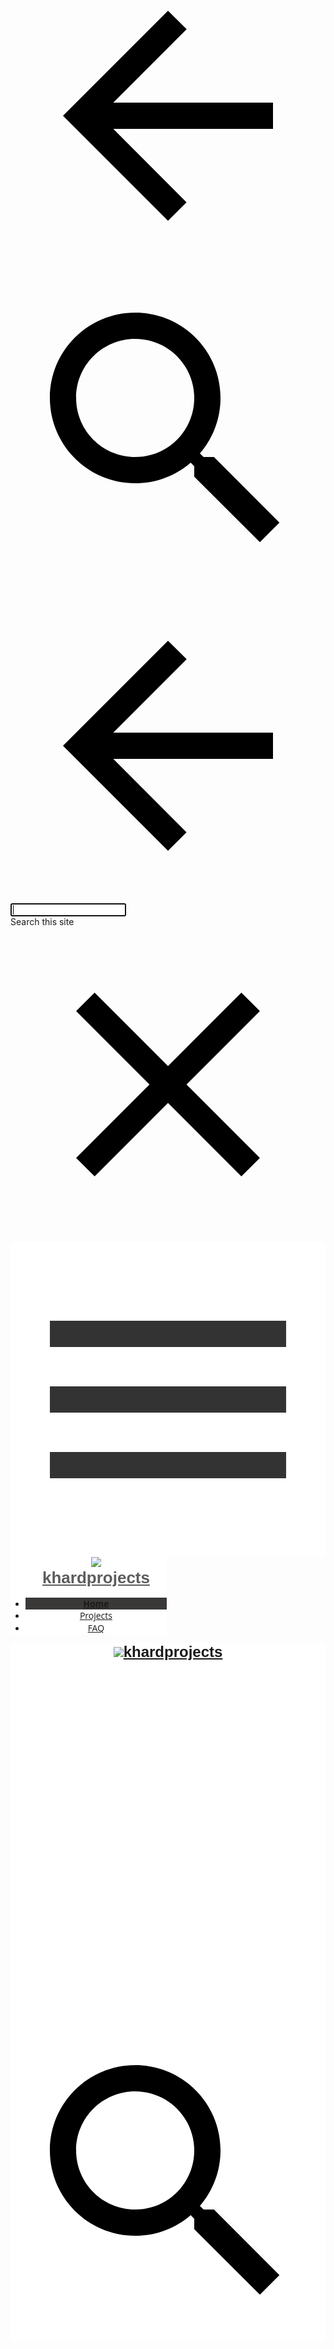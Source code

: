 <!DOCTYPE html><html lang="en-US" itemscope itemtype="http://schema.org/WebPage"><head><script type="text/javascript" nonce="aVb18R1xXsYvfxNhMKW+pQ">var DOCS_timing={}; DOCS_timing['sl']=new Date().getTime();</script><script nonce="aVb18R1xXsYvfxNhMKW+pQ">function _DumpException(e) {throw e;}</script><script nonce="aVb18R1xXsYvfxNhMKW+pQ">_docs_flag_initialData={"docs-sup":"","docs-eea":false,"docs-ecci":false,"docs-idfmp":false,"docs-esi":false,"ilcm":{"eui":"AHKXmL1s1ro9pW2nRjTGeb6kGsdZlogttwv37W6OJHhmk8sJu0hNNSE9M9O0gfi3VIJqUYFwCYwK","je":1,"sstu":1573148814087000,"si":"COOp-IHU2OUCFQUj7QodaIsAaA","gsc":null,"ei":[14101022,14101130,14100031,14100064,14101104,14101194,14100043,14101050,14100946,14100998,14101026,5704729,14101066,5706601,5704621,5706832,5707593,14101142,14100646,5700016,14101002,5703839,14100894,14101062,5708880,5705837,5707413,14101226,14100982,5708061,14101182,14100049,14101090,5706657,14101190,14101074,14100810,14100246,14101010,5706836,14100854,14101166,5708766,14101186,14101150,14100170],"crc":0,"cvi":[]},"docs-ccdil":false,"docs-eil":true,"docs-eoi":false,"info_params":{},"docs-jern":"view"}; _docs_flag_cek= null ;</script><meta charset="UTF-8"><meta name="viewport" content="width=device-width, initial-scale=1, maximum-scale=1.0, user-scalable=no"/><meta http-equiv="X-UA-Compatible" content="IE=edge"/><link rel="icon" href="https://ssl.gstatic.com/atari/images/favicon_2.ico"/><meta property="og:type" content="website"/><meta property="og:title" content="khardprojects"/><meta itemprop="url" property="og:url" content="https://sites.google.com/view/khardprojects/home"/><meta itemprop="thumbnailUrl" content="https://ssl.gstatic.com/atari/images/atari-logo.png"/><meta itemprop="image" content="https://ssl.gstatic.com/atari/images/atari-logo.png"/><link href="https://fonts.googleapis.com/css?family=Montserrat%3A400%2C700%7COpen%20Sans%3A400%2C400italic%2C700%2C700italic" rel="stylesheet" type="text/css"/><link href="https://fonts.googleapis.com/css?family=Google+Sans:400,500|Roboto:300,400,500,700|Source+Code+Pro:400,700" rel="stylesheet" type="text/css"><link rel="stylesheet" href="https://www.gstatic.com/_/atari/_/ss/k=atari.vw.zul_3j0N2_w.L.W.O/d=1/ct=zgms/rs=AGEqA5k_M4xkUlcZ5ZVMB4q5LyMyZ-Hf7Q"/><title itemprop="name">khardprojects</title><style jsname="ptDGoc" nonce="aVb18R1xXsYvfxNhMKW+pQ">.gk8rDe .zfr3Q{color: rgba(0,0,0,1);}.M63kCb{background-color: rgba(255,255,255,1);}.OUGEr{color: rgba(33,33,33,1);}.duRjpb .OUGEr{color: rgba(33,33,33,1);}.JYVBee .OUGEr{color: rgba(33,33,33,1);}.OmQG5e .OUGEr{color: rgba(33,33,33,1);}.iwQgFb{background-color: rgba(0,0,0,0.150000006);}.ySLm4c{font-family: "Open Sans", sans-serif;}.CbiMKe{background-color: rgba(48,48,51,1);}.qeLZfd .zfr3Q{color: rgba(33,33,33,1);}.qeLZfd .qnVSj{color: rgba(33,33,33,1);}.qeLZfd .dhtgD:hover{color: rgba(33,33,33,0.8500000238);}.qeLZfd .iwQgFb{background-color: rgba(0,0,0,0.150000006);}.qeLZfd .OUGEr{color: rgba(33,33,33,1);}.qeLZfd:before{background-color: rgba(225,223,219,1); display: block;}.lQAHbd .zfr3Q{color: rgba(225,223,219,1);}.lQAHbd .qnVSj{color: rgba(225,223,219,1);}.lQAHbd .duRjpb{color: rgba(187,183,175,1);}.lQAHbd .qLrapd{color: rgba(187,183,175,1);}.lQAHbd .JYVBee{color: rgba(187,183,175,1);}.lQAHbd .aHM7ed{color: rgba(187,183,175,1);}.lQAHbd .OmQG5e{color: rgba(187,183,175,1);}.lQAHbd .NHD4Gf{color: rgba(187,183,175,1);}.lQAHbd .dhtgD:hover{color: rgba(255,255,255,0.5);}.lQAHbd .iwQgFb{background-color: rgba(255,255,255,0.150000006);}.lQAHbd .OUGEr{color: rgba(225,223,219,1);}.lQAHbd .duRjpb .OUGEr{color: rgba(187,183,175,1);}.lQAHbd .JYVBee .OUGEr{color: rgba(187,183,175,1);}.lQAHbd .OmQG5e .OUGEr{color: rgba(187,183,175,1);}.lQAHbd .CbiMKe{background-color: rgba(255,255,255,1);}.lQAHbd:before{background-color: rgba(48,48,51,1); display: block;}.cJgDec .zfr3Q{color: rgba(225,223,219,1);}.cJgDec .zfr3Q .OUGEr{color: rgba(225,223,219,1);}.cJgDec .qnVSj{color: rgba(225,223,219,1);}.cJgDec .qLrapd{color: rgba(225,223,219,1);}.cJgDec .aHM7ed{color: rgba(225,223,219,1);}.cJgDec .NHD4Gf{color: rgba(225,223,219,1);}.cJgDec .IFuOkc:before{background-color: rgba(33,33,33,1); opacity: 0; display: block;}.O13XJf{height: 360px; padding-bottom: 60px; padding-top: 60px;}.O13XJf .IFuOkc{background-color: rgba(48,48,51,1); background-image: url(https://ssl.gstatic.com/atari/images/label-maker-header-cropped.jpg);}.nyKByd.O13XJf .IFuOkc:after{background-color: transparent; opacity: 0.3; display: block;}.O13XJf .IFuOkc:before{background-color: rgba(33,33,33,1); opacity: 0.5; display: block;}.O13XJf .zfr3Q{color: rgba(255,255,255,1);}.O13XJf .qnVSj{color: rgba(255,255,255,1);}.O13XJf .duRjpb{color: rgba(255,255,255,1);}.O13XJf .qLrapd{color: rgba(255,255,255,1);}.O13XJf .JYVBee{color: rgba(255,255,255,1);}.O13XJf .aHM7ed{color: rgba(255,255,255,1);}.O13XJf .OmQG5e{color: rgba(255,255,255,1);}.O13XJf .NHD4Gf{color: rgba(255,255,255,1);}.O13XJf .lkHyyc:before{border-color: rgba(255,255,255,1); border-radius: 20px; border-style: solid; border-width: 8px; display: block;}.tpmmCb .zfr3Q{color: rgba(48,48,51,1);}.tpmmCb .zfr3Q .OUGEr{color: rgba(48,48,51,1);}.tpmmCb .qnVSj{color: rgba(48,48,51,1);}.tpmmCb .qLrapd{color: rgba(48,48,51,1);}.tpmmCb .aHM7ed{color: rgba(48,48,51,1);}.tpmmCb .NHD4Gf{color: rgba(48,48,51,1);}.tpmmCb .IFuOkc:before{background-color: rgba(255,255,255,1); display: block;}.tpmmCb .lkHyyc:before{border-color: rgba(48,48,51,1); display: block;}.tpmmCb .Wew9ke{fill: rgba(48,48,51,1);}.dhtgD:hover{color: rgba(33,33,33,0.6999999881);}.dhtgD:active{color: rgba(33,33,33,0.6999999881);}.Hnbbrb{color: rgba(192,189,184,1); font-family: Montserrat, sans-serif; font-size: 17px; font-weight: 700; padding-bottom: 40px; padding-top: 16px;}.Zjiec{color: rgba(192,189,184,1); font-family: Montserrat, sans-serif; font-size: 26px; font-weight: 700; letter-spacing: 0px; line-height: 1.33; padding-bottom: 24px; padding-left: 48px; padding-right: 24px; padding-top: 13px;}.XMyrgf{margin-top: 0px; margin-left: 48px; margin-bottom: 24px; margin-right: 24px;}.TlfmSc{color: rgba(255,255,255,1); font-family: Montserrat, sans-serif; font-size: 24px; font-weight: 700; letter-spacing: 0px;}.Mz8gvb{color: rgba(255,255,255,1);}.zDUgLc{background-color: rgba(27,27,27,1);}.QTKDff.chg4Jd:focus{background-color: rgba(255,255,255,0.1199999973);}.YTv4We{color: rgba(192,189,184,1);}.YTv4We:hover:before{background-color: rgba(255,255,255,0.1199999973); display: block;}.YTv4We.chg4Jd:focus:before{border-color: rgba(255,255,255,0.3600000143); display: block;}.eWDljc{background-color: rgba(27,27,27,1);}.eWDljc .hDrhEe{padding-left: 8px;}.ZXW7w{color: rgba(189,189,189,1); opacity: 0.26;}.PsKE7e{color: rgba(189,189,189,1); font-family: "Open Sans", sans-serif; font-size: 14px; font-weight: 400;}.lhZOrc{background-color: rgba(58,57,56,1); color: rgba(225,223,219,1); font-weight: 700;}.hDrhEe:hover{color: rgba(255,255,255,1);}.M9vuGd{color: rgba(225,223,219,1); font-weight: 700;}.jgXgSe:hover{color: rgba(255,255,255,1);}.j10yRb:hover{color: rgba(255,255,255,1);}.j10yRb.chg4Jd:focus:before{border-color: rgba(255,255,255,0.3600000143); display: block;}.iWs3gf{color: rgba(189,189,189,1);}.wgxiMe{background-color: rgba(27,27,27,1);}.fOU46b .TlfmSc{color: rgba(255,255,255,1);}.fOU46b .KJll8d{background-color: rgba(255,255,255,1);}.fOU46b .Mz8gvb{color: rgba(255,255,255,1);}.fOU46b .Mz8gvb.chg4Jd:focus:before{border-color: rgba(255,255,255,1); display: block;}.fOU46b .qV4dIc{color: rgba(255,255,255,0.8700000048);}.fOU46b .jgXgSe:hover{color: rgba(255,255,255,1);}.fOU46b .M9vuGd{color: rgba(255,255,255,1);}.fOU46b .iWs3gf{color: rgba(255,255,255,0.8700000048);}.fOU46b .G8QRnc .Mz8gvb{color: rgba(0,0,0,0.8000000119);}.fOU46b .G8QRnc .Mz8gvb.chg4Jd:focus:before{border-color: rgba(0,0,0,0.8000000119); display: block;}.fOU46b .G8QRnc .ZXW7w{color: rgba(0,0,0,0.8000000119);}.fOU46b .G8QRnc .TlfmSc{color: rgba(0,0,0,0.8000000119);}.fOU46b .G8QRnc .KJll8d{background-color: rgba(0,0,0,0.8000000119);}.fOU46b .G8QRnc .qV4dIc{color: rgba(0,0,0,0.6399999857);}.fOU46b .G8QRnc .jgXgSe:hover{color: rgba(0,0,0,0.8199999928);}.fOU46b .G8QRnc .M9vuGd{color: rgba(0,0,0,0.8199999928);}.fOU46b .G8QRnc .iWs3gf{color: rgba(0,0,0,0.6399999857);}.fOU46b .aCIEDd .qV4dIc{color: rgba(33,33,33,1);}.fOU46b .aCIEDd .TlfmSc{color: rgba(33,33,33,1);}.fOU46b .aCIEDd .KJll8d{background-color: rgba(33,33,33,1);}.fOU46b .aCIEDd .ZXW7w{color: rgba(33,33,33,1);}.fOU46b .aCIEDd .jgXgSe:hover{color: rgba(33,33,33,1); opacity: 0.82;}.fOU46b .aCIEDd .Mz8gvb{color: rgba(33,33,33,1);}.fOU46b .aCIEDd .iWs3gf{color: rgba(33,33,33,1);}.fOU46b .a3ETed .qV4dIc{color: rgba(225,223,219,1);}.fOU46b .a3ETed .TlfmSc{color: rgba(225,223,219,1);}.fOU46b .a3ETed .KJll8d{background-color: rgba(225,223,219,1);}.fOU46b .a3ETed .ZXW7w{color: rgba(225,223,219,1);}.fOU46b .a3ETed .jgXgSe:hover{color: rgba(225,223,219,1); opacity: 0.82;}.fOU46b .a3ETed .Mz8gvb{color: rgba(225,223,219,1);}.fOU46b .a3ETed .iWs3gf{color: rgba(225,223,219,1);}@media only screen and (min-width: 1280px){.XeSM4.b2Iqye.fOU46b .LBrwzc .iWs3gf{color: rgba(255,255,255,0.8700000048);}}@media only screen and (min-width: 1280px){.KuNac.b2Iqye.fOU46b .iWs3gf{color: rgba(0,0,0,0.6399999857);}}.fOU46b .zDUgLc{opacity: 0;}.LBrwzc .ZXW7w{color: rgba(0,0,0,1);}.LBrwzc .KJll8d{background-color: rgba(0,0,0,1);}.GBy4H .ZXW7w{color: rgba(255,255,255,1);}.GBy4H .KJll8d{background-color: rgba(255,255,255,1);}.eBSUbc{background-color: rgba(27,27,27,1); color: rgba(255,255,255,0.6999999881);}.BFDQOb:hover{color: rgba(225,223,219,1);}.ImnMyf{background-color: rgba(255,255,255,1); color: rgba(33,33,33,1);}.Vs12Bd{background-color: rgba(225,223,219,1); color: rgba(33,33,33,1);}.S5d9Rd{background-color: rgba(48,48,51,1); color: rgba(225,223,219,1);}.zfr3Q{color: rgba(33,33,33,1); font-family: "Open Sans", sans-serif; font-size: 16px; font-weight: 400; line-height: 1.75; margin-top: 15px;}.qnVSj{color: rgba(33,33,33,1);}.duRjpb{color: rgba(33,33,33,1); font-family: Montserrat, sans-serif; font-size: 38px; font-weight: 700; letter-spacing: -1px; line-height: 1.44; margin-top: 25px;}.qLrapd{color: rgba(33,33,33,1);}.JYVBee{color: rgba(33,33,33,1); font-family: Montserrat, sans-serif; font-size: 26px; font-weight: 400; line-height: 1.56; margin-top: 10px;}.aHM7ed{color: rgba(33,33,33,1);}.OmQG5e{color: rgba(33,33,33,1); font-family: "Open Sans", sans-serif; font-size: 17px; font-weight: 700; line-height: 1.75; margin-top: 16px;}.NHD4Gf{color: rgba(33,33,33,1);}.LB7kq .duRjpb{font-size: 72px; font-weight: 700; letter-spacing: -0.6px; line-height: 1.11; margin-top: 35px;}.LB7kq .lkHyyc{padding-bottom: 44px; padding-left: 56px; padding-right: 56px; padding-top: 44px;}@media only screen and (min-width: 480px) and (max-width: 767px){.LB7kq .lkHyyc{padding-bottom: 30px; padding-top: 30px;}}@media only screen and (max-width: 479px){.LB7kq .lkHyyc{padding-bottom: 20px; padding-left: 10px; padding-right: 10px; padding-top: 20px;}}.LB7kq .JYVBee{font-size: 50px; font-weight: 400; letter-spacing: -1px; line-height: 1.11; margin-top: 20px;}@media only screen and (max-width: 479px){.LB7kq .duRjpb{font-size: 47px;}}@media only screen and (min-width: 480px) and (max-width: 767px){.LB7kq .duRjpb{font-size: 61px;}}@media only screen and (max-width: 479px){.LB7kq .JYVBee{font-size: 35px;}}@media only screen and (min-width: 480px) and (max-width: 767px){.LB7kq .JYVBee{font-size: 43px;}}.O13XJf{height: 360px; padding-bottom: 60px; padding-top: 60px;}@media only screen and (min-width: 480px) and (max-width: 767px){.O13XJf{height: 320px; padding-bottom: 60px; padding-top: 60px;}}@media only screen and (max-width: 479px){.O13XJf{height: 250px; padding-bottom: 55px; padding-top: 55px;}}.SBrW1{height: 540px;}@media only screen and (min-width: 480px) and (max-width: 767px){.SBrW1{height: 540px;}}@media only screen and (max-width: 479px){.SBrW1{height: 400px;}}.WVklg{height: 100vh;}.Wew9ke{fill: rgba(225,223,219,1);}.gk8rDe{height: 200px; padding-bottom: 46px; padding-top: 60px;}.gk8rDe .duRjpb{color: rgba(33,33,33,1); font-size: 54px;}.gk8rDe .qLrapd{color: rgba(33,33,33,1);}.gk8rDe .JYVBee{color: rgba(33,33,33,1); font-size: 36px; line-height: 1.35; margin-top: 10px;}.gk8rDe .aHM7ed{color: rgba(33,33,33,1);}.gk8rDe .OmQG5e{color: rgba(33,33,33,1);}.gk8rDe .NHD4Gf{color: rgba(33,33,33,1);}.gk8rDe .lkHyyc{padding-bottom: 0; padding-top: 0;}@media only screen and (max-width: 479px){.gk8rDe .duRjpb{font-size: 37px;}}@media only screen and (min-width: 480px) and (max-width: 767px){.gk8rDe .duRjpb{font-size: 46px;}}@media only screen and (max-width: 479px){.gk8rDe .JYVBee{font-size: 27px;}}@media only screen and (min-width: 480px) and (max-width: 767px){.gk8rDe .JYVBee{font-size: 32px;}}@media only screen and (min-width: 480px) and (max-width: 767px){.gk8rDe{padding-top: 45px;}}@media only screen and (max-width: 479px){.gk8rDe{padding-bottom: 0px; padding-top: 30px;}}.dhtgD{text-decoration: underline;}.JzO0Vc{background-color: rgba(27,27,27,1); width: 250px;}@media only screen and (min-width: 1280px){.JzO0Vc{border-color: rgba(0,0,0,0.150000006); border-right-style: solid; border-right-width: 1px; padding-top: 57px;}}.Zjiec{font-family: Montserrat, sans-serif; font-size: 26px; font-weight: 700; letter-spacing: 0px; line-height: 1.33; padding-bottom: 24px; padding-left: 48px; padding-right: 24px; padding-top: 13px;}.TlfmSc{font-family: Montserrat, sans-serif; font-size: 24px; font-weight: 700; letter-spacing: 0px;}.PsKE7e{font-family: "Open Sans", sans-serif; font-size: 14px;}.IKA38e{line-height: 1.42;}.hDrhEe{padding-bottom: 13px; padding-top: 13px;}.hDrhEe.chg4Jd:focus{background-color: rgba(48,255,255,0.0599999987);}.qV4dIc{border-radius: 4px;}.lhZOrc{font-weight: 700;}.zDUgLc{opacity: 1;}.QmpIrf{background-color: rgba(48,48,51,1); border-color: rgba(225,223,219,1); color: rgba(225,223,219,1); font-family: "Open Sans", sans-serif; font-size: 16px; line-height: 22px;}.xkUom{border-color: rgba(48,48,51,1); color: rgba(48,48,51,1); font-family: "Open Sans", sans-serif; font-size: 16px; line-height: 22px;}.xkUom:hover{background-color: rgba(48,48,51,0.1000000015);}.KjwKmc{color: rgba(48,48,51,1); font-family: "Open Sans", sans-serif; font-size: 16px; line-height: 22px; line-height: 22px;}.KjwKmc:hover{background-color: rgba(48,48,51,0.1000000015);}.lQAHbd .QmpIrf{background-color: rgba(255,255,255,1); border-color: rgba(33,33,33,1); color: rgba(33,33,33,1); font-family: "Open Sans", sans-serif; font-size: 16px; line-height: 22px;}.lQAHbd .xkUom{border-color: rgba(255,255,255,1); color: rgba(255,255,255,1); font-family: "Open Sans", sans-serif; font-size: 16px; line-height: 22px;}.lQAHbd .xkUom:hover{background-color: rgba(255,255,255,0.1000000015);}.lQAHbd .KjwKmc{color: rgba(255,255,255,1); font-family: "Open Sans", sans-serif; font-size: 16px; line-height: 22px;}.lQAHbd .KjwKmc:hover{background-color: rgba(255,255,255,0.1000000015);}.cJgDec .QmpIrf{background-color: rgba(255,255,255,1); border-color: rgba(33,33,33,1); color: rgba(33,33,33,1); font-family: "Open Sans", sans-serif; font-size: 16px; line-height: 22px;}.cJgDec .xkUom{border-color: rgba(255,255,255,1); color: rgba(255,255,255,1); font-family: "Open Sans", sans-serif; font-size: 16px; line-height: 22px;}.cJgDec .xkUom:hover{background-color: rgba(255,255,255,0.1000000015);}.cJgDec .KjwKmc{color: rgba(255,255,255,1); font-family: "Open Sans", sans-serif; font-size: 16px; line-height: 22px;}.cJgDec .KjwKmc:hover{background-color: rgba(255,255,255,0.1000000015);}.tpmmCb .QmpIrf{background-color: rgba(255,255,255,1); border-color: rgba(33,33,33,1); color: rgba(33,33,33,1); font-family: "Open Sans", sans-serif; font-size: 16px; line-height: 22px;}.tpmmCb .xkUom{border-color: rgba(48,48,51,1); color: rgba(48,48,51,1); font-family: "Open Sans", sans-serif; font-size: 16px; line-height: 22px;}.tpmmCb .xkUom:hover{background-color: rgba(48,48,51,0.1000000015);}.tpmmCb .KjwKmc{color: rgba(48,48,51,1); font-family: "Open Sans", sans-serif; font-size: 16px; line-height: 22px;}.tpmmCb .KjwKmc:hover{background-color: rgba(48,48,51,0.1000000015);}.gk8rDe .QmpIrf{background-color: rgba(48,48,51,1); border-color: rgba(225,223,219,1); color: rgba(225,223,219,1); font-family: "Open Sans", sans-serif; font-size: 16px; line-height: 22px;}.gk8rDe .xkUom{border-color: rgba(48,48,51,1); color: rgba(48,48,51,1); font-family: "Open Sans", sans-serif; font-size: 16px; line-height: 22px;}.gk8rDe .xkUom:hover{background-color: rgba(48,48,51,0.1000000015);}.gk8rDe .KjwKmc{color: rgba(48,48,51,1); font-family: "Open Sans", sans-serif; font-size: 16px; line-height: 22px;}.gk8rDe .KjwKmc:hover{background-color: rgba(48,48,51,0.1000000015);}.O13XJf .QmpIrf{background-color: rgba(255,255,255,1); border-color: rgba(33,33,33,1); color: rgba(33,33,33,1); font-family: "Open Sans", sans-serif; font-size: 16px; line-height: 22px;}.TMjjoe{font-family: Montserrat, sans-serif; font-size: 12px; line-height: 1.2; margin-top: 0px;}.iwQgFb{height: 3px; margin-top: 8px;}.LBrwzc .TlfmSc{color: rgba(0,0,0,0.8000000119);}.LBrwzc .Hnbbrb{color: rgba(0,0,0,0.8000000119);}.LBrwzc .YTv4We{color: rgba(0,0,0,0.8000000119);}.LBrwzc .YTv4We.chg4Jd:focus:before{border-color: rgba(0,0,0,0.8000000119); display: block;}.LBrwzc .Mz8gvb{color: rgba(0,0,0,0.8000000119);}.LBrwzc .iWs3gf{color: rgba(0,0,0,0.6399999857);}.LBrwzc .wgxiMe{background-color: rgba(255,255,255,1);}.LBrwzc .qV4dIc{color: rgba(0,0,0,0.6399999857);}.LBrwzc .M9vuGd{color: rgba(0,0,0,0.8000000119);}.LBrwzc .Zjiec{color: rgba(0,0,0,0.6399999857);}.LBrwzc .IKA38e{color: rgba(0,0,0,0.6399999857);}.LBrwzc .eBSUbc{color: rgba(0,0,0,0.6399999857);}.LBrwzc .hDrhEe:hover{color: rgba(0,0,0,0.8000000119);}.LBrwzc .jgXgSe:hover{color: rgba(0,0,0,0.8000000119);}.LBrwzc .M9vuGd:hover{color: rgba(0,0,0,0.8000000119);}.LBrwzc .j10yRb:hover{color: rgba(0,0,0,0.8000000119);}.LBrwzc .zDUgLc{border-bottom-color: rgba(204,204,204,1); border-bottom-width: 1px; border-bottom-style: solid;}.GBy4H .Mz8gvb{color: rgba(255,255,255,1);}.GBy4H .YTv4We.chg4Jd:focus:before{border-color: rgba(255,255,255,1); display: block;}.lhZOrc.IKA38e{color: rgba(225,223,219,1);}.lhZOrc.IKA38e .hDrhEe:hover{color: rgba(255,255,255,1);}.fOU46b .LBrwzc .zDUgLc{opacity: 1; border-bottom-style: none;}.fOU46b .GBy4H .zDUgLc{opacity: 1;}.XeSM4.G9Qloe.fOU46b .LBrwzc .iWs3gf{color: rgba(0,0,0,0.6399999857);}.QcmuFb{padding-left: 20px;}.vDPrib{padding-left: 40px;}.TBDXjd{padding-left: 60px;}.bYeK8e{padding-left: 80px;}.CuqSDe{padding-left: 100px;}.Havqpe{padding-left: 120px;}.JvDrRe{padding-left: 140px;}.o5lrIf{padding-left: 160px;}.yOJW7c{padding-left: 180px;}.rB8cye{padding-left: 200px;}.RuayVd{padding-right: 20px;}.YzcKX{padding-right: 40px;}.reTV0b{padding-right: 60px;}.vSYeUc{padding-right: 80px;}.PxtZIe{padding-right: 100px;}.ahQMed{padding-right: 120px;}.rzhcXb{padding-right: 140px;}.PBhj0b{padding-right: 160px;}.TlN46c{padding-right: 180px;}.GEdNnc{padding-right: 200px;}@media only screen and (min-width: 1280px){.yxgWrb{margin-left: 250px;}}@media only screen and (max-width: 479px){.Hnbbrb{font-size: 17px;}}@media only screen and (min-width: 480px) and (max-width: 767px){.Hnbbrb{font-size: 17px;}}@media only screen and (max-width: 479px){.Zjiec{font-size: 22px;}}@media only screen and (min-width: 480px) and (max-width: 767px){.Zjiec{font-size: 24px;}}@media only screen and (max-width: 479px){.TlfmSc{font-size: 20px;}}@media only screen and (min-width: 480px) and (max-width: 767px){.TlfmSc{font-size: 22px;}}@media only screen and (max-width: 479px){.PsKE7e{font-size: 14px;}}@media only screen and (min-width: 480px) and (max-width: 767px){.PsKE7e{font-size: 14px;}}@media only screen and (max-width: 479px){.duRjpb{font-size: 28px;}}@media only screen and (min-width: 480px) and (max-width: 767px){.duRjpb{font-size: 34px;}}@media only screen and (max-width: 479px){.JYVBee{font-size: 22px;}}@media only screen and (min-width: 480px) and (max-width: 767px){.JYVBee{font-size: 24px;}}@media only screen and (max-width: 479px){.OmQG5e{font-size: 17px;}}@media only screen and (min-width: 480px) and (max-width: 767px){.OmQG5e{font-size: 17px;}}@media only screen and (max-width: 479px){.Zjiec{font-size: 22px;}}@media only screen and (min-width: 480px) and (max-width: 767px){.Zjiec{font-size: 24px;}}@media only screen and (max-width: 479px){.TlfmSc{font-size: 20px;}}@media only screen and (min-width: 480px) and (max-width: 767px){.TlfmSc{font-size: 22px;}}@media only screen and (max-width: 479px){.PsKE7e{font-size: 14px;}}@media only screen and (min-width: 480px) and (max-width: 767px){.PsKE7e{font-size: 14px;}}@media only screen and (max-width: 479px){.TMjjoe{font-size: 12px;}}@media only screen and (min-width: 480px) and (max-width: 767px){.TMjjoe{font-size: 12px;}}section[id="h.p_WLEKmSKfJpn-"] .IFuOkc:before{opacity: 0.4;}</style><script type="text/javascript" nonce="aVb18R1xXsYvfxNhMKW+pQ">_at_config = [null,null,"897606708560-a63d8ia0t9dhtpdt4i3djab2m42see7o.apps.googleusercontent.com",null,null,"v2",null,null,null,null,null,null,null,"https://content.googleapis.com","SITES_%s",null,null,null,null,null,0,null,null,"https://accounts.google.com/ServiceLogin?passive\u003d1209600\u0026continue\u003dhttps://sites.google.com/view/khardprojects/home\u0026followup\u003dhttps://sites.google.com/view/khardprojects/home",["AHKXmL1s1ro9pW2nRjTGeb6kGsdZlogttwv37W6OJHhmk8sJu0hNNSE9M9O0gfi3VIJqUYFwCYwK",1,"COOp-IHU2OUCFQUj7QodaIsAaA",1573148814087000,[14101022,14101130,14100031,14100064,14101104,14101194,14100043,14101050,14100946,14100998,14101026,5704729,14101066,5706601,5704621,5706832,5707593,14101142,14100646,5700016,14101002,5703839,14100894,14101062,5708880,5705837,5707413,14101226,14100982,5708061,14101182,14100049,14101090,5706657,14101190,14101074,14100810,14100246,14101010,5706836,14100854,14101166,5708766,14101186,14101150,14100170]
]
,null,null,null,null,0,null,null,null,null,null,"atari_2019.44-Tue-0300_RC04",null,null,null,"https://drive.google.com",null,null,null,null,null,null,1,1,null,0,1,null,null,null,null,null,null,null,null,null,null,null,null,1,null,null,null,null,null,null,null,null,null,null,null,null,null,null,null,null,null,null,null,null,null,null,null,null,null,null,null,null,null,null,null,null,0,"v2internal","https://docs.google.com",null,null,null,null,null,null,"https://sites.google.com/new/",null,null,null,null,null,2,null,null,null,null,null,null,null,null,null,null,null,null,null,null,null,null,null,null,null,null,null,1,"",null,null,"/_/sharing/share",null,null,null,null,null,null,null,null,null,5,null,null,"https://accounts.google.com/o/oauth2/auth","https://accounts.google.com/o/oauth2/postmessageRelay",1,null,null,null,78,"https://sites.google.com/new/?usp\u003dviewer_footer",1,null,null,null,0,null,null,null,null,"",0,null,null,null,null,null,[]
,null,null,null,null,null,null,null,null,null,null,null,1,null,null,null,null,null,0,null,null,null,null,null,null,0,null,null,null,null,0,null,null,null,null,null,null,"https://www.gstatic.com/atari/embeds/913211048dfa67f4be7864f4505a4b63/intermediate-frame-minified.html",0,null,"v2beta",null,null,null,null,null,null,4,"https://accounts.google.com/o/oauth2/iframe",null,null,null,null,null,null,"https://1099271294-atari-embeds.googleusercontent.com/embeds/16cb204cf3a9d4d223a0a3fd8b0eec5d/inner-frame-minified.html",null,null,null,null,null,null,null,null,null,null,null,null,null,null,null,null,null,null,null,null,null,null,null,null,null,null,null,null,null,null,null,null,null,null,null,null,null,null,null,null,null,null,null,null,null,null,null,null,null,null,null,null,null,null,null,null,null,null,null,null,1573148814112,null,null,null,null,null,0,null,null,null,null,null,null,null,null,null,null,null,null,null,"278469871",null,0,null,1000,null,"https://sites.google.com/view/khardprojects/home",null,null,null,null,null,0,null,1,null,null,null,"https://ssl.gstatic.com/docs/common/cleardot.gif",null,null,0,null,null,null,null,null,null,0,null,null,0,null,null,null,0,1,1,0,null,1,0,1,1,0,null,null,null,0,1,"",null,0,0,null,0,0,null,1,0,0,null,0,null,0,0,1,0,null,null,0,1,null,0,null,null,null,0,0,null,null,0,0]
; window.globals = {"enableAnalytics":true,"webPropertyId":"","showDebug":false,"hashedSiteId":"6e9c2fe059d2910e0df40686ae74f3f658d316ac10ba364d2f832956cf9f5f14","normalizedPath":"view/khardprojects/home","pageTitle":"Home"}; function gapiLoaded() {if (globals.gapiLoaded == undefined) {globals.gapiLoaded = true;} else {globals.gapiLoaded();}}window.messages = []; window.addEventListener && window.addEventListener('message', function(e) {if (window.messages && e.data && e.data.magic == 'SHIC') {window.messages.push(e);}});</script><script src="https://apis.google.com/js/client.js?onload=gapiLoaded" nonce="aVb18R1xXsYvfxNhMKW+pQ"></script><script type="text/javascript" nonce="aVb18R1xXsYvfxNhMKW+pQ">(function(){var b=function(){this.i=""};b.prototype.toString=function(){return"SafeScript{"+this.i+"}"};b.prototype.g=function(a){this.i=a};(new b).g("");var c=function(){this.l=""};c.prototype.toString=function(){return"SafeStyle{"+this.l+"}"};c.prototype.g=function(a){this.l=a};(new c).g("");var d=function(){this.j=""};d.prototype.toString=function(){return"SafeStyleSheet{"+this.j+"}"};d.prototype.g=function(a){this.j=a};(new d).g("");var e=function(){this.h=""};e.prototype.toString=function(){return"SafeHtml{"+this.h+"}"};e.prototype.g=function(a){this.h=a};(new e).g("<!DOCTYPE html>");(new e).g("");(new e).g("<br>");}).call(this);
</script></head><body dir="ltr" itemscope itemtype="http://schema.org/WebPage" id="yDmH0d" css="yDmH0d"><div jscontroller="Hx9eX" jsmodel="IJW3u" jsaction="rcuQ6b:WYd;GvneHb:og1FDd;Eh702:uAM5ec;JEsNGe:dj7Cne;"><div jscontroller="BJWyPe" jsaction="rcuQ6b:WYd;l6SCDc:Pg9eo;CtzCwf:mHeCvf;nRwK4c:FFYy5e;J3QHMe:HI1Mdd;"><div jscontroller="Op4wY" data-sitename="khardprojects" data-universe="1" jsmodel="QZt7fd" jsaction="aClwfc:cZFEp;NdKkrb:VsGN3;uGd7cb:UADL7b;mAY7if:HI9w0;KUFDvc:Y8aXB;oVnJLd:xDkBfb;JIbuQc:SPXMTb(uxAMZ);" jsname="G0jgYd"><div jsname="gYwusb" class="ZMXTKe"></div><div jscontroller="Ebbogc" jsname="XeeWQc" role="banner" jsaction="keydown:uiKYid(OH0EC);rcuQ6b:WYd;mAY7if:ufqpf;JIbuQc:XfTnxb(lfEfFf),AlTiYc(GeGHKb),AlTiYc(m1xNUe),zZlNMe(pZn8Oc);YqO5N:ELcyfe;"><div jsname="bF1uUb" class="BuY5Fd" jsaction="click:xVuwSc;"></div><div jsname="MVsrn" class="TbNlJb "><div role="button" class="U26fgb mUbCce fKz7Od h3nfre" jscontroller="VXdfxd" jsaction="click:cOuCgd; mousedown:UX7yZ; mouseup:lbsD7e; mouseenter:tfO1Yc; mouseleave:JywGue; focus:AHmuwe; blur:O22p3e; contextmenu:mg9Pef;touchstart:p6p2H; touchmove:FwuNnf; touchend:yfqBxc(preventMouseEvents=true|preventDefault=true); touchcancel:JMtRjd;" jsshadow jsname="GeGHKb" aria-label="Back to site" aria-disabled="false" tabindex="0" data-tooltip="Back to site"   data-tooltip-vertical-offset="-12" data-tooltip-horizontal-offset="0"><div class="VTBa7b MbhUzd" jsname="ksKsZd"></div><span jsslot class="xjKiLb"><span class="Ce1Y1c" style="top: -12px"><svg class="V4YR2c" viewBox="0 0 24 24" focusable="false"><path d="M0 0h24v24H0z" fill="none"/><path d="M20 11H7.83l5.59-5.59L12 4l-8 8 8 8 1.41-1.41L7.83 13H20v-2z"/></svg></span></span></div><div class="E2UJ5" jsname="M6JdT"><div class="rFrNMe b7AJhc zKHdkd" jscontroller="pxq3x" jsaction="clickonly:KjsqPd; focus:Jt1EX; blur:fpfTEe; input:Lg5SV" jsshadow jsname="OH0EC" aria-expanded="true"><div class="aCsJod oJeWuf"><div class="aXBtI I0VJ4d Wic03c"><span jsslot class="A37UZe qgcB3c iHd5yb"><div role="button" class="U26fgb mUbCce fKz7Od i3PoXe" jscontroller="VXdfxd" jsaction="click:cOuCgd; mousedown:UX7yZ; mouseup:lbsD7e; mouseenter:tfO1Yc; mouseleave:JywGue; focus:AHmuwe; blur:O22p3e; contextmenu:mg9Pef;touchstart:p6p2H; touchmove:FwuNnf; touchend:yfqBxc(preventMouseEvents=true|preventDefault=true); touchcancel:JMtRjd;" jsshadow jsname="lfEfFf" aria-label="Search" aria-disabled="false" tabindex="0" data-tooltip="Search"   data-tooltip-vertical-offset="-12" data-tooltip-horizontal-offset="0"><div class="VTBa7b MbhUzd" jsname="ksKsZd"></div><span jsslot class="xjKiLb"><span class="Ce1Y1c" style="top: -12px"><svg class="HSFYNb" viewBox="0 0 24 24" focusable="false"><path d="M15.5 14h-.79l-.28-.27C15.41 12.59 16 11.11 16 9.5 16 5.91 13.09 3 9.5 3S3 5.91 3 9.5 5.91 16 9.5 16c1.61 0 3.09-.59 4.23-1.57l.27.28v.79l5 4.99L20.49 19l-4.99-5zm-6 0C7.01 14 5 11.99 5 9.5S7.01 5 9.5 5 14 7.01 14 9.5 11.99 14 9.5 14z"/><path d="M0 0h24v24H0z" fill="none"/></svg></span></span></div><div class="EmVfjc SKShhf" data-loadingmessage="Loading..." jscontroller="qAKInc" jsaction="animationend:kWijWc;dyRcpb:dyRcpb" jsname="aZ2wEe"><div class="Cg7hO" aria-live="assertive" jsname="vyyg5"></div><div jsname="Hxlbvc" class="xu46lf"><div class="ir3uv uWlRce co39ub"><div class="xq3j6 ERcjC"><div class="X6jHbb GOJTSe"></div></div><div class="HBnAAc"><div class="X6jHbb GOJTSe"></div></div><div class="xq3j6 dj3yTd"><div class="X6jHbb GOJTSe"></div></div></div><div class="ir3uv GFoASc Cn087"><div class="xq3j6 ERcjC"><div class="X6jHbb GOJTSe"></div></div><div class="HBnAAc"><div class="X6jHbb GOJTSe"></div></div><div class="xq3j6 dj3yTd"><div class="X6jHbb GOJTSe"></div></div></div><div class="ir3uv WpeOqd hfsr6b"><div class="xq3j6 ERcjC"><div class="X6jHbb GOJTSe"></div></div><div class="HBnAAc"><div class="X6jHbb GOJTSe"></div></div><div class="xq3j6 dj3yTd"><div class="X6jHbb GOJTSe"></div></div></div><div class="ir3uv rHV3jf EjXFBf"><div class="xq3j6 ERcjC"><div class="X6jHbb GOJTSe"></div></div><div class="HBnAAc"><div class="X6jHbb GOJTSe"></div></div><div class="xq3j6 dj3yTd"><div class="X6jHbb GOJTSe"></div></div></div></div></div><div role="button" class="U26fgb mUbCce fKz7Od JyJRXe" jscontroller="VXdfxd" jsaction="click:cOuCgd; mousedown:UX7yZ; mouseup:lbsD7e; mouseenter:tfO1Yc; mouseleave:JywGue; focus:AHmuwe; blur:O22p3e; contextmenu:mg9Pef;touchstart:p6p2H; touchmove:FwuNnf; touchend:yfqBxc(preventMouseEvents=true|preventDefault=true); touchcancel:JMtRjd;" jsshadow jsname="m1xNUe" aria-label="Back to site" aria-disabled="false" tabindex="0" data-tooltip="Back to site"   data-tooltip-vertical-offset="-12" data-tooltip-horizontal-offset="0"><div class="VTBa7b MbhUzd" jsname="ksKsZd"></div><span jsslot class="xjKiLb"><span class="Ce1Y1c" style="top: -12px"><svg class="V4YR2c" viewBox="0 0 24 24" focusable="false"><path d="M0 0h24v24H0z" fill="none"/><path d="M20 11H7.83l5.59-5.59L12 4l-8 8 8 8 1.41-1.41L7.83 13H20v-2z"/></svg></span></span></div></span><div class="Xb9hP"><input type="search" class="whsOnd zHQkBf" jsname="YPqjbf" autocomplete="off" tabindex="0" aria-label="Search this site" value="" autofocus role="combobox"  data-initial-value=""/><div jsname="LwH6nd" class="ndJi5d snByac" aria-hidden="true">Search this site</div></div><span jsslot class="A37UZe sxyYjd MQL3Ob"><div role="button" class="U26fgb mUbCce fKz7Od Kk06A" jscontroller="VXdfxd" jsaction="click:cOuCgd; mousedown:UX7yZ; mouseup:lbsD7e; mouseenter:tfO1Yc; mouseleave:JywGue; focus:AHmuwe; blur:O22p3e; contextmenu:mg9Pef;touchstart:p6p2H; touchmove:FwuNnf; touchend:yfqBxc(preventMouseEvents=true|preventDefault=true); touchcancel:JMtRjd;" jsshadow jsname="pZn8Oc" aria-label="Clear search" aria-disabled="false" tabindex="0" data-tooltip="Clear search"   data-tooltip-vertical-offset="-12" data-tooltip-horizontal-offset="0"><div class="VTBa7b MbhUzd" jsname="ksKsZd"></div><span jsslot class="xjKiLb"><span class="Ce1Y1c" style="top: -12px"><svg class="fAUEUd" viewBox="0 0 24 24" focusable="false"><path d="M19 6.41L17.59 5 12 10.59 6.41 5 5 6.41 10.59 12 5 17.59 6.41 19 12 13.41 17.59 19 19 17.59 13.41 12z"></path><path d="M0 0h24v24H0z" fill="none"></path></svg></span></span></div></span><div class="i9lrp mIZh1c"></div><div jsname="XmnwAc" class="OabDMe cXrdqd"></div></div></div><div class="LXRPh"><div jsname="ty6ygf" class="ovnfwe Is7Fhb"></div></div></div></div></div></div></div><div jsname="tiN4bf"><div class="M63kCb"></div><div class="fktJzd AKpWA vS6Uxe fOU46b yMcSQd Ly6Unf G9Qloe XeSM4" jsname="UzWXSb" jscontroller="XgXj8d" jsaction="CGkqjf: Ffcznf;rcuQ6b:WYd;"><header id="atIdViewHeader"><div class="BbxBP LBrwzc K5Zlne" jsname="WA9qLc" jscontroller="TD9gz" jsaction="rcuQ6b:JdcaS;oVnJLd:JdcaS;xn5xWc:ywL4Jf;jNQQzc:ywL4Jf; keydown:Hq2uPe; wheel:Ut4Ahc;" data-top-navigation="true"><div class="DXsoRd YTv4We" style="background-color:rgb(255, 255, 255);" role="button" tabindex="0" jsaction="click:LUvzV" jsname="z4Tpl" id="s9iPrd" aria-haspopup="true" aria-controls="yuynLe" aria-expanded="false"><svg class="wFCWne" viewBox="0 0 24 24" stroke="currentColor" jsname="B1n9ub" focusable="false"><g transform="translate(12,12)"><path class="hlJH0" d="M-9 -5 L9 -5" fill="none" stroke-width="2"/><path class="HBu6N" d="M-9 0 L9 0" fill="none" stroke-width="2"/><path class="cLAGQe" d="M-9 5 L9 5" fill="none" stroke-width="2"/></g></svg></div><nav class="JzO0Vc" style="background-color:rgb(255, 255, 255);" jsname="ihoMLd" role="navigation" id="yuynLe" jsaction="transitionend:UD2r5"><a class="XMyrgf" href="/view/khardprojects/home"><img src="https://lh6.googleusercontent.com/bBl_73jUFJDMGyVgmGlTAzbaj1aNmSbVpru8ZFS2XCMTzueo3DVl16dUP6QRhJvF33PmnX5k=w16383" class="r9CsCb" role="img" aria-label="Site home"></a><a class="Zjiec" href="/view/khardprojects/home"><span>khardprojects</span></a><ul class="jYxBte Fpy8Db" role="navigation"><li jsname="ibnC6b" nav-level="1"><div class="PsKE7e r8s4j-R6PoUb IKA38e baH5ib lhZOrc" aria-current="true"><div><a class="aJHbb dk90Ob hDrhEe HlqNPb" jsname="QwLHlb" role="link" tabindex="0" aria-selected="true" href="/view/khardprojects/home" data-url="/view/khardprojects/home" data-type="1" jsaction="keydown:mPuKz; click:vHQTA;" data-level="1">Home</a></div></div></li><li jsname="ibnC6b" nav-level="1"><div class="PsKE7e r8s4j-R6PoUb IKA38e baH5ib"><div><a class="aJHbb dk90Ob hDrhEe HlqNPb" jsname="QwLHlb" role="link" tabindex="-1" href="/view/khardprojects/projects" data-url="/view/khardprojects/projects" data-type="1" jsaction="keydown:mPuKz; click:vHQTA;" data-level="1">Projects</a></div></div></li><li jsname="ibnC6b" nav-level="1"><div class="PsKE7e r8s4j-R6PoUb IKA38e baH5ib"><div><a class="aJHbb dk90Ob hDrhEe HlqNPb" jsname="QwLHlb" role="link" tabindex="-1" href="/view/khardprojects/faq" data-url="/view/khardprojects/faq" data-type="1" jsaction="keydown:mPuKz; click:vHQTA;" data-level="1">FAQ</a></div></div></li></ul></nav><div class="VLoccc K5Zlne QDWEj" style="background-color:rgb(255, 255, 255);" jsname="rtFGi"><div class="Pvc6xe"><div jsname="I8J07e" class="TlfmSc"><a class="GAuSPc" jsname="jIujaf" href="/view/khardprojects/home"><img src="https://lh6.googleusercontent.com/bBl_73jUFJDMGyVgmGlTAzbaj1aNmSbVpru8ZFS2XCMTzueo3DVl16dUP6QRhJvF33PmnX5k=w16383" class="lzy1Td" role="img" aria-label="Site home" jsname="SwcDWb"><span class="QTKDff p46B7e">khardprojects</span></a></div><nav class="plFg0c" jscontroller="VkUb1d" jsaction="rcuQ6b:rcuQ6b;oVnJLd:CfS0pe;" id="WDxLfe" style="visibility: hidden;"><ul jsname="waIgnc" class="K1Ci7d oXBWEc jYxBte"><li jsname="ibnC6b" nav-level="1" class="VsJjtf"><div class="PsKE7e qV4dIc Qrrb5 M9vuGd" aria-current="true"><div><a class="aJHbb dk90Ob jgXgSe HlqNPb" jsname="QwLHlb" role="link" tabindex="0" aria-selected="true" href="/view/khardprojects/home" data-url="/view/khardprojects/home" data-type="1" title="Home" jsaction="keydown:mPuKz; click:vHQTA;" data-level="1">Home</a></div></div><div class="rgLkl"></div></li><li jsname="ibnC6b" nav-level="1" class="VsJjtf"><div class="PsKE7e qV4dIc Qrrb5"><div><a class="aJHbb dk90Ob jgXgSe HlqNPb" jsname="QwLHlb" role="link" tabindex="-1" href="/view/khardprojects/projects" data-url="/view/khardprojects/projects" data-type="1" title="Projects" jsaction="keydown:mPuKz; click:vHQTA;" data-level="1">Projects</a></div></div><div class="rgLkl"></div></li><li jsname="ibnC6b" nav-level="1" class="VsJjtf"><div class="PsKE7e qV4dIc Qrrb5"><div><a class="aJHbb dk90Ob jgXgSe HlqNPb" jsname="QwLHlb" role="link" tabindex="-1" href="/view/khardprojects/faq" data-url="/view/khardprojects/faq" data-type="1" title="FAQ" jsaction="keydown:mPuKz; click:vHQTA;" data-level="1">FAQ</a></div></div><div class="rgLkl"></div></li><li jsname="ibnC6b" nav-level="1" class="VsJjtf ZmrVpf oXBWEc" more-menu-item jsaction="mouseenter:Vx8Jlb; mouseleave:ysDRUd"><div class="PsKE7e qV4dIc Qrrb5"><div><a class="aJHbb dk90Ob jgXgSe HlqNPb" jsname="QwLHlb" role="link" tabindex="-1" aria-expanded="false" aria-haspopup="true" title="More" jsaction="keydown:mPuKz; click:vHQTA;" data-level="1">More</a><div class="mBHtvb u5fiyc" role="presentation" title="Expand/Collapse" jsaction="click:oESVTe" jsname="ix0Hvc"><svg class="dvmRw" viewBox="0 0 24 24" stroke="currentColor" jsname="HIH2V" focusable="false"><g transform="translate(9.7,12) rotate(45)"><path class="K4B8Y" d="M-4.2 0 L4.2 0" stroke-width="2"/></g><g transform="translate(14.3,12) rotate(-45)"><path class="MrYMx" d="M-4.2 0 L4.2 0" stroke-width="2"/></g></svg></div></div></div><div class="oGuwee eWDljc RPRy1e Mkt3Tc" style="background-color:rgb(255, 255, 255); display:none;" jsname="QXE97" jsaction="transitionend:SJBdh" role="group"><ul class="VcS63b"><li jsname="ibnC6b" nav-level="2" class="ijMPi ZmrVpf" in-more-item><div class="PsKE7e IKA38e lhZOrc" aria-current="true"><div><a class="aJHbb hDrhEe HlqNPb" jsname="QwLHlb" role="link" tabindex="-1" aria-selected="true" href="/view/khardprojects/home" data-url="/view/khardprojects/home" data-type="1" title="Home" jsaction="keydown:mPuKz; click:vHQTA;" data-in-more-submenu="true" data-level="2">Home</a></div></div></li><li jsname="ibnC6b" nav-level="2" class="ijMPi ZmrVpf" in-more-item><div class="PsKE7e IKA38e"><div><a class="aJHbb hDrhEe HlqNPb" jsname="QwLHlb" role="link" tabindex="-1" href="/view/khardprojects/projects" data-url="/view/khardprojects/projects" data-type="1" title="Projects" jsaction="keydown:mPuKz; click:vHQTA;" data-in-more-submenu="true" data-level="2">Projects</a></div></div></li><li jsname="ibnC6b" nav-level="2" class="ijMPi ZmrVpf" in-more-item><div class="PsKE7e IKA38e"><div><a class="aJHbb hDrhEe HlqNPb" jsname="QwLHlb" role="link" tabindex="-1" href="/view/khardprojects/faq" data-url="/view/khardprojects/faq" data-type="1" title="FAQ" jsaction="keydown:mPuKz; click:vHQTA;" data-in-more-submenu="true" data-level="2">FAQ</a></div></div></li></ul></div></li></ul></nav><div jscontroller="jUZbMd" class="RBEWZc" jsname="h04Zod" jsaction="rcuQ6b:WYd;JIbuQc:AT95Ub;xn5xWc:HgE5D;jNQQzc:HgE5D;oVnJLd:JdcaS;" data-side-navigation="false"><div role="button" class="U26fgb mUbCce fKz7Od Wdnjke" jscontroller="VXdfxd" jsaction="click:cOuCgd; mousedown:UX7yZ; mouseup:lbsD7e; mouseenter:tfO1Yc; mouseleave:JywGue; focus:AHmuwe; blur:O22p3e; contextmenu:mg9Pef;touchstart:p6p2H; touchmove:FwuNnf; touchend:yfqBxc(preventMouseEvents=true|preventDefault=true); touchcancel:JMtRjd;" jsshadow jsname="R9oOZd" aria-label="Open search bar" aria-disabled="false" tabindex="0" data-tooltip="Open search bar" aria-expanded="false"  data-tooltip-vertical-offset="-12" data-tooltip-horizontal-offset="0"><div class="VTBa7b MbhUzd" jsname="ksKsZd"></div><span jsslot class="xjKiLb"><span class="Ce1Y1c" style="top: -12px"><svg class="HSFYNb iWs3gf" viewBox="0 0 24 24" focusable="false"><path d="M15.5 14h-.79l-.28-.27C15.41 12.59 16 11.11 16 9.5 16 5.91 13.09 3 9.5 3S3 5.91 3 9.5 5.91 16 9.5 16c1.61 0 3.09-.59 4.23-1.57l.27.28v.79l5 4.99L20.49 19l-4.99-5zm-6 0C7.01 14 5 11.99 5 9.5S7.01 5 9.5 5 14 7.01 14 9.5 11.99 14 9.5 14z"/><path d="M0 0h24v24H0z" fill="none"/></svg></span></span></div></div></div><div jsname="mADGA" class="zDUgLc" style="background-color:rgb(255, 255, 255);"></div></div><div class="TxnWlb" jsname="BDdyze" jsaction="click:LUvzV"></div></div></header><div role="main" class="UtePc RCETm" dir="ltr"><section id="h.p_WLEKmSKfJpn-" class="yaqOZd LB7kq cJgDec nyKByd O13XJf" style=""><div class="Nu95r"><div class="yaqOZd IFuOkc" style="background-size: cover; background-position: center center; background-image: url(https://lh4.googleusercontent.com/P_vRyfjuFXlosDKk_qXFzxLKJMpMe1Ob4PCTF1kxNt2leo8m7FwyENJc9kNeP2NHs_X_fSj0=w16383);" jsname="LQX2Vd"></div></div><div class="mYVXT"><div class="LS81yb VICjCf" tabindex="-1"><div class="hJDwNd-AhqUyc-ibL1re JNdkSc L6cTce-purZT L6cTce-pSzOP"><div class="JNdkSc-SmKAyb"><div class="" jscontroller="wKydJb" jsaction="v9U29b:zTPCnb;svcfuc:Qxe3nd;" jsname="F57UId"></div></div></div><div class="hJDwNd-AhqUyc-OiUrBf purZT-AhqUyc-II5mzb pSzOP-AhqUyc-qWD73c JNdkSc"><div class="JNdkSc-SmKAyb"><div class="" jscontroller="wKydJb" jsaction="v9U29b:zTPCnb;svcfuc:Qxe3nd;" jsname="F57UId"><div class="oKdM2c Kzv0Me"><div id="h.p_c_dNY9CpJpoC" class="hJDwNd-AhqUyc-OiUrBf jXK9ad D2fZ2 OjCsFc wHaque GNzUNc"><div class="jXK9ad-SmKAyb"><div class="tyJCtd mGzaTb baZpAe lkHyyc"><h1 id="h.p__mmAMYruJpoG" class="zfr3Q duRjpb" style="text-align: center;">Khard Projects</h1></div></div></div></div></div></div></div><div class="hJDwNd-AhqUyc-ibL1re JNdkSc L6cTce-purZT L6cTce-pSzOP"><div class="JNdkSc-SmKAyb"><div class="" jscontroller="wKydJb" jsaction="v9U29b:zTPCnb;svcfuc:Qxe3nd;" jsname="F57UId"></div></div></div></div></div></section><section id="h.p_Yd1KNQJcJ4t6" class="yaqOZd WxWicb" style=""><div class="yaqOZd IFuOkc"></div><div class="mYVXT"><div class="LS81yb VICjCf" tabindex="-1"><div class="hJDwNd-AhqUyc-uQSCkd purZT-AhqUyc-II5mzb pSzOP-AhqUyc-qWD73c JNdkSc"><div class="JNdkSc-SmKAyb"><div class="" jscontroller="wKydJb" jsaction="v9U29b:zTPCnb;svcfuc:Qxe3nd;" jsname="F57UId"><div class="oKdM2c Kzv0Me"><div id="h.p_OrjzEIosJ4t8" class="hJDwNd-AhqUyc-uQSCkd jXK9ad D2fZ2 OjCsFc wHaque"><div class="jXK9ad-SmKAyb"><div class="tyJCtd baZpAe"><div class="iwQgFb" role="presentation"></div></div></div></div></div></div></div></div></div></div></section><section id="h.p_GbTKe6jELfeJ" class="yaqOZd lQAHbd" style=""><div class="yaqOZd IFuOkc"></div><div class="mYVXT"><div class="LS81yb VICjCf" tabindex="-1"><div class="hJDwNd-AhqUyc-uQSCkd purZT-AhqUyc-II5mzb pSzOP-AhqUyc-qWD73c JNdkSc"><div class="JNdkSc-SmKAyb"><div class="" jscontroller="wKydJb" jsaction="v9U29b:zTPCnb;svcfuc:Qxe3nd;" jsname="F57UId"><div class="oKdM2c Kzv0Me"><div id="h.p_YDCNgt5JLdaT" class="hJDwNd-AhqUyc-uQSCkd jXK9ad D2fZ2 OjCsFc wHaque GNzUNc"><div class="jXK9ad-SmKAyb"><div class="tyJCtd mGzaTb baZpAe"><h2 id="h.p_OOptHzMXLdaW" dir="ltr" class="zfr3Q JYVBee" style="text-align: center;" tabindex="-1"><div jscontroller="SO2Cv" jsaction="touchstart:UrsOsc; click:KjsqPd; focusout:QZoaZ; mouseover:y0pDld; mouseout:dq0hvd;Mf6qBf:jbFSOd;Wliphb:SzACGe;" class="TyBUR"><div class="SSAUuc MmBOub" jsname="haAclf"><div role="presentation" class="U26fgb mUbCce fKz7Od LRAOtb nvteUb" jscontroller="l9hP" jsaction="click:cOuCgd; mousedown:UX7yZ; mouseup:lbsD7e; mouseenter:tfO1Yc; mouseleave:JywGue; focus:AHmuwe; blur:O22p3e; contextmenu:mg9Pef;" jsshadow aria-describedby="h.p_OOptHzMXLdaW" aria-label="Copy heading link" aria-disabled="false" data-tooltip="Copy heading link" aria-hidden="true" data-tooltip-position="top" data-tooltip-vertical-offset="12" data-tooltip-horizontal-offset="0"><a class="FKF6mc TpQm9d" href="#h.p_OOptHzMXLdaW" aria-label="Copy heading link" jsname="hiK3ld" role="button" aria-describedby="h.p_OOptHzMXLdaW"><div class="VTBa7b MbhUzd" jsname="ksKsZd"></div><span jsslot class="xjKiLb"><span class="Ce1Y1c" style="top: -11px"><svg class="OUGEr Lcym4" width="22px" height="22px" viewBox="0 0 24 24" fill="currentColor" focusable="false"><path d="M0 0h24v24H0z" fill="none"/><path d="M3.9 12c0-1.71 1.39-3.1 3.1-3.1h4V7H7c-2.76 0-5 2.24-5 5s2.24 5 5 5h4v-1.9H7c-1.71 0-3.1-1.39-3.1-3.1zM8 13h8v-2H8v2zm9-6h-4v1.9h4c1.71 0 3.1 1.39 3.1 3.1s-1.39 3.1-3.1 3.1h-4V17h4c2.76 0 5-2.24 5-5s-2.24-5-5-5z"/></svg></span></span></a></div></div>Let&#39;s do business together</div></h2></div></div></div></div></div></div></div></div></div></section><section id="h.p_jNTLoLsS5hT-" class="yaqOZd qeLZfd" style=""><div class="yaqOZd IFuOkc"></div><div class="mYVXT"><div class="LS81yb VICjCf" tabindex="-1"><div class="hJDwNd-AhqUyc-uQSCkd purZT-AhqUyc-II5mzb pSzOP-AhqUyc-qWD73c JNdkSc yYI8W "><div class="JNdkSc-SmKAyb"><div class=" vhaaFf qUO6Ue" jscontroller="wKydJb" jsaction="v9U29b:zTPCnb;svcfuc:Qxe3nd;" jsname="F57UId"><div class="oKdM2c Kzv0Me" jsaction="click:uYnbT;JIbuQc:uYnbT;"><div id="h.p_-vhLC6Xn5hUD" class="hJDwNd-AhqUyc-uQSCkd jXK9ad D2fZ2 OjCsFc GNzUNc"><div class="jXK9ad-SmKAyb"><div class="tyJCtd mGzaTb baZpAe"><h2 id="h.p_65S816ww5hUJ" class="zfr3Q JYVBee" style="text-align: center;" tabindex="-1"><div jscontroller="SO2Cv" jsaction="touchstart:UrsOsc; click:KjsqPd; focusout:QZoaZ; mouseover:y0pDld; mouseout:dq0hvd;Mf6qBf:jbFSOd;Wliphb:SzACGe;" class="TyBUR"><div class="SSAUuc MmBOub" jsname="haAclf"><div role="presentation" class="U26fgb mUbCce fKz7Od LRAOtb nvteUb" jscontroller="l9hP" jsaction="click:cOuCgd; mousedown:UX7yZ; mouseup:lbsD7e; mouseenter:tfO1Yc; mouseleave:JywGue; focus:AHmuwe; blur:O22p3e; contextmenu:mg9Pef;" jsshadow aria-describedby="h.p_65S816ww5hUJ" aria-label="Copy heading link" aria-disabled="false" data-tooltip="Copy heading link" aria-hidden="true" data-tooltip-position="top" data-tooltip-vertical-offset="12" data-tooltip-horizontal-offset="0"><a class="FKF6mc TpQm9d" href="#h.p_65S816ww5hUJ" aria-label="Copy heading link" jsname="hiK3ld" role="button" aria-describedby="h.p_65S816ww5hUJ"><div class="VTBa7b MbhUzd" jsname="ksKsZd"></div><span jsslot class="xjKiLb"><span class="Ce1Y1c" style="top: -11px"><svg class="OUGEr Lcym4" width="22px" height="22px" viewBox="0 0 24 24" fill="currentColor" focusable="false"><path d="M0 0h24v24H0z" fill="none"/><path d="M3.9 12c0-1.71 1.39-3.1 3.1-3.1h4V7H7c-2.76 0-5 2.24-5 5s2.24 5 5 5h4v-1.9H7c-1.71 0-3.1-1.39-3.1-3.1zM8 13h8v-2H8v2zm9-6h-4v1.9h4c1.71 0 3.1 1.39 3.1 3.1s-1.39 3.1-3.1 3.1h-4V17h4c2.76 0 5-2.24 5-5s-2.24-5-5-5z"/></svg></span></span></a></div></div>World is full of opportunities!</div></h2></div></div><div role="button" class="uArJ5e Y5FYJe cjq2Db zGbri" jscontroller="VXdfxd" jsaction="click:cOuCgd; mousedown:UX7yZ; mouseup:lbsD7e; mouseenter:tfO1Yc; mouseleave:JywGue;touchstart:p6p2H; touchmove:FwuNnf; touchend:yfqBxc(preventMouseEvents=true|preventDefault=true); touchcancel:JMtRjd;focus:AHmuwe; blur:O22p3e; contextmenu:mg9Pef;" jsshadow aria-label="Expand" aria-disabled="false" tabindex="0" data-tooltip="Expand"   data-tooltip-vertical-offset="-12" data-tooltip-horizontal-offset="0"><div class="PDXc1b MbhUzd" jsname="ksKsZd"></div><span jsslot class="XuQwKc"><span class="GmuOkf"><span class="DPvwYc Vtm4Z" aria-hidden="true"><svg width="24" height="24" viewBox="0 0 24 24" focusable="false" class=" NMm5M"><path d="M5.41 7.59L4 9l8 8 8-8-1.41-1.41L12 14.17"/></svg></span></span></span></div><div role="button" class="uArJ5e Y5FYJe cjq2Db amZmwc" jscontroller="VXdfxd" jsaction="click:cOuCgd; mousedown:UX7yZ; mouseup:lbsD7e; mouseenter:tfO1Yc; mouseleave:JywGue;touchstart:p6p2H; touchmove:FwuNnf; touchend:yfqBxc(preventMouseEvents=true|preventDefault=true); touchcancel:JMtRjd;focus:AHmuwe; blur:O22p3e; contextmenu:mg9Pef;" jsshadow aria-label="Collapse" aria-disabled="false" tabindex="0" data-tooltip="Collapse"   data-tooltip-vertical-offset="-12" data-tooltip-horizontal-offset="0"><div class="PDXc1b MbhUzd" jsname="ksKsZd"></div><span jsslot class="XuQwKc"><span class="GmuOkf"><span class="DPvwYc Vtm4Z" aria-hidden="true"><svg width="24" height="24" viewBox="0 0 24 24" focusable="false" class=" NMm5M"><path d="M18.59 16.41L20 15l-8-8-8 8 1.41 1.41L12 9.83"/></svg></span></span></span></div></div></div><div class="oKdM2c"><div id="h.p_rMOoGYDk5hUU" class="hJDwNd-AhqUyc-uQSCkd jXK9ad D2fZ2 wHaque GNzUNc"><div class="jXK9ad-SmKAyb"><div class="tyJCtd mGzaTb baZpAe"><p id="h.p_BqTmH4x85hUW" class="zfr3Q"><br></p></div></div></div></div></div></div></div></div></div></section><section id="h.p_s4_DmsMK98sm" class="yaqOZd WxWicb qeLZfd" style=""><div class="yaqOZd IFuOkc"></div><div class="mYVXT"><div class="LS81yb VICjCf" tabindex="-1"><div class="hJDwNd-AhqUyc-uQSCkd purZT-AhqUyc-II5mzb pSzOP-AhqUyc-qWD73c JNdkSc"><div class="JNdkSc-SmKAyb"><div class="" jscontroller="wKydJb" jsaction="v9U29b:zTPCnb;svcfuc:Qxe3nd;" jsname="F57UId"><div class="oKdM2c Kzv0Me"><div id="h.p_j66Xzcn498so" class="hJDwNd-AhqUyc-uQSCkd jXK9ad D2fZ2 OjCsFc wHaque"><div class="jXK9ad-SmKAyb"><div class="tyJCtd baZpAe"><div class="iwQgFb" role="presentation"></div></div></div></div></div></div></div></div></div></div></section><section id="h.p_nqc35_1--K_f" class="yaqOZd" style=""><div class="yaqOZd IFuOkc"></div><div class="mYVXT"><div class="LS81yb VICjCf" tabindex="-1"><div class="hJDwNd-AhqUyc-c5RTEf JNdkSc L6cTce-purZT L6cTce-pSzOP"><div class="JNdkSc-SmKAyb"><div class="" jscontroller="wKydJb" jsaction="v9U29b:zTPCnb;svcfuc:Qxe3nd;" jsname="F57UId"></div></div></div><div class="hJDwNd-AhqUyc-qWD73c purZT-AhqUyc-II5mzb pSzOP-AhqUyc-qWD73c JNdkSc"><div class="JNdkSc-SmKAyb"><div class="" jscontroller="wKydJb" jsaction="v9U29b:zTPCnb;svcfuc:Qxe3nd;" jsname="F57UId"><div class="oKdM2c Kzv0Me"><div id="h.p_P5o6sJK5-KA_" class="hJDwNd-AhqUyc-qWD73c jXK9ad D2fZ2 OjCsFc wHaque"><div class="jXK9ad-SmKAyb"><div class="tyJCtd baZpAe"><div jscontroller="dVmcvc" jsaction="rcuQ6b:rcuQ6b;"><div class="zGRpZc"><span class="dB7MS"><span class="zfr3Q dhtgD aw5Odc"><a class="TqzB8b Ebdwsc" href="https://www.google.com/url?q=https%3A%2F%2Fwww.facebook.com%2Fpaul.khardy.73%2Fvideos%2F116207269768160%2F&amp;sa=D&amp;sntz=1&amp;usg=AFQjCNHTnGHpbDiWFMxQC0GM4pkBRkWOSQ" target="_blank">www.facebook.com/paul.khardy.73/videos/116207269768160/</a></span></span></div></div></div></div></div></div></div></div></div><div class="hJDwNd-AhqUyc-c5RTEf JNdkSc L6cTce-purZT L6cTce-pSzOP"><div class="JNdkSc-SmKAyb"><div class="" jscontroller="wKydJb" jsaction="v9U29b:zTPCnb;svcfuc:Qxe3nd;" jsname="F57UId"></div></div></div></div></div></section></div><div class="Xpil1b"></div><div jscontroller="Pc6INd" jsaction="rcuQ6b:rcuQ6b;oVnJLd:JdcaS;jNQQzc:XuHpsb;" class="EOcEwd ynRLnc" data-last-updated-at-time="1573148741353"><div role="button" class="U26fgb JRtysb WzwrXb I12f0b K2mXPb eHzsLd ynRLnc" jscontroller="iSvg6e" jsaction="click:cOuCgd; mousedown:UX7yZ; mouseup:lbsD7e; mouseenter:tfO1Yc; mouseleave:JywGue; focus:AHmuwe; blur:O22p3e; contextmenu:mg9Pef;touchstart:p6p2H; touchmove:FwuNnf; touchend:yfqBxc(preventMouseEvents=true|preventDefault=true); touchcancel:JMtRjd;;keydown:I481le;" jsshadow jsname="Bg3gkf" aria-label="Site actions" aria-disabled="false" tabindex="0" aria-haspopup="true" aria-expanded="false" data-menu-corner="bottom-start" data-anchor-corner="top-start"  ><div class="NWlf3e MbhUzd" jsname="ksKsZd"></div><span jsslot class="MhXXcc oJeWuf"><span class="Lw7GHd snByac"><svg width="24" height="24" viewBox="0 0 24 24" focusable="false" class=" NMm5M"><path d="M11 17h2v-6h-2v6zm1-15C6.48 2 2 6.48 2 12s4.48 10 10 10 10-4.48 10-10S17.52 2 12 2zm0 18c-4.41 0-8-3.59-8-8s3.59-8 8-8 8 3.59 8 8-3.59 8-8 8zM11 9h2V7h-2v2z"/></svg></span></span><div jsname="xl07Ob" style="display:none" aria-hidden="true"><div class="JPdR6b hVNH5c" jscontroller="uY3Nvd" jsaction="IpSVtb:TvD9Pc;fEN2Ze:xzS4ub;frq95c:LNeFm;cFpp9e:J9oOtd; click:H8nU8b; mouseup:H8nU8b; keydown:I481le; keypress:Kr2w4b; blur:O22p3e; focus:H8nU8b" role="menu" tabindex="0" style="position:fixed"><div class="XvhY1d" jsaction="mousedown:p8EH2c; touchstart:p8EH2c;"><div class="JAPqpe K0NPx"><span jsslot class="z80M1 FeRvI" jsaction="click:o6ZaF(preventDefault=true); mousedown:lAhnzb; mouseup:Osgxgf; mouseenter:SKyDAe; mouseleave:xq3APb;touchstart:jJiBRc; touchmove:kZeBdd; touchend:VfAz8(preventMouseEvents=true)" jsname="j7LFlb" data-disabled-tooltip="Report abuse is not available in preview mode" aria-label="Report abuse" role="menuitem" tabindex="-1"><div class="aBBjbd MbhUzd" jsname="ksKsZd"></div><div class="uyYuVb oJeWuf" jscontroller="WF0Kbf" jsaction="JIbuQc:dQ6O0c;" jsname="xx9PJb" data-abuse-proto="%.@.null,null,&quot;https://sites.google.com/view/khardprojects/home&quot;,null,null,[]
,[]
]
"><div class="jO7h3c">Report abuse</div></div></span><span jsslot class="z80M1 FeRvI" jsaction="click:o6ZaF(preventDefault=true); mousedown:lAhnzb; mouseup:Osgxgf; mouseenter:SKyDAe; mouseleave:xq3APb;touchstart:jJiBRc; touchmove:kZeBdd; touchend:VfAz8(preventMouseEvents=true)" jsname="j7LFlb" aria-label="Page details" role="menuitem" tabindex="-1"><div class="aBBjbd MbhUzd" jsname="ksKsZd"></div><div class="uyYuVb oJeWuf" jsaction="JIbuQc:hriXLd;" jsname="Rg8K2c"><div class="jO7h3c">Page details</div></div></span></div></div></div></div></div></div><div jscontroller="Pc6INd" jsaction="focusin:gBxDVb(srlkmf); focusout:zvXhGb(srlkmf); click:ro2KTd(psdQ5e),Toy3n(V2zOu);JIbuQc:DSypkd(Bg3gkf);oVnJLd:JdcaS;rcuQ6b:rcuQ6b;" class="p5bWfc ynRLnc" data-last-updated-at-time="1573148741353"><div jsname="psdQ5e" class="ViOtId"></div><div jsname="bN97Pc" class="HB15Rb"><div role="button" class="U26fgb mUbCce fKz7Od j0nmAe Epr0Re" jscontroller="VXdfxd" jsaction="click:cOuCgd; mousedown:UX7yZ; mouseup:lbsD7e; mouseenter:tfO1Yc; mouseleave:JywGue; focus:AHmuwe; blur:O22p3e; contextmenu:mg9Pef;touchstart:p6p2H; touchmove:FwuNnf; touchend:yfqBxc(preventMouseEvents=true|preventDefault=true); touchcancel:JMtRjd;" jsshadow jsname="Bg3gkf" aria-label="Site actions" aria-disabled="false" tabindex="-1" aria-hidden="true"><div class="VTBa7b MbhUzd" jsname="ksKsZd"></div><span jsslot class="xjKiLb"><span class="Ce1Y1c" style="top: -12px"><svg width="24" height="24" viewBox="0 0 24 24" focusable="false" class=" NMm5M"><path d="M11 17h2v-6h-2v6zm1-15C6.48 2 2 6.48 2 12s4.48 10 10 10 10-4.48 10-10S17.52 2 12 2zm0 18c-4.41 0-8-3.59-8-8s3.59-8 8-8 8 3.59 8 8-3.59 8-8 8zM11 9h2V7h-2v2z"/></svg></span></span></div><div jsname="srlkmf" class="gnZUX"><div class="rxOBEf"><div class="ODmYTc"><span>Page updated</span> <span jsname="CFIm1b" class="O0XGm" jsaction="AHmuwe:eGiyHb; mouseover:eGiyHb;" tabindex="0" role="contentinfo"></span></div></div><div class="rxOBEf" jscontroller="WF0Kbf" jsaction="click:dQ6O0c;" data-abuse-proto="%.@.null,null,&quot;https://sites.google.com/view/khardprojects/home&quot;,null,null,[]
,[]
]
"><div role="button" class="U26fgb j0nmAe SQ5Zjc" jsshadow aria-disabled="false" tabindex="0" ></div></div></div></div></div></div></div><div jsmodel="jRz4Af"><div class="lhbLEe LSElHe dnjcK" jscontroller="hcGIwd" jsaction="rcuQ6b:WYd;jNQQzc:nkegzf;R0UWDb:Mq3Rnf;oVnJLd:Mq3Rnf" data-cookie-path="/view/khardprojects"><div class="QjDm3">This site uses cookies from  to deliver its services and to analyze traffic. Information about your use of this site is shared with Google. By using this site, you agree to its use of cookies.</div><div class="hsMuBe"><a class="vzKQHb" target="_blank" href=""><span>Learn more</span></a><div class="vzKQHb K2OSr" role="button" tabindex="0" jsaction="click:IYtByb;"><span>Got it</span></div></div></div></div><script type="text/javascript" nonce="aVb18R1xXsYvfxNhMKW+pQ">DOCS_timing['cov']=new Date().getTime();</script><script src="https://www.gstatic.com/_/atari/_/js/k=atari.vw.en_US.D4zinLT_Gl8.O/d=1/ct=zgms/rs=AGEqA5mJ9C-nJEpUcNQLd9APhCTrsujbXw/m=view" nonce="aVb18R1xXsYvfxNhMKW+pQ"></script></div></div><div jscontroller="qp7QBc" jsaction="rcuQ6b:npT2md"><div jsname="kODWGd" aria-live="assertive" aria-relevant="additions" aria-atomic="true" aria-hidden="false" role="region" class="Zv7u5e"></div></div></body></html>
